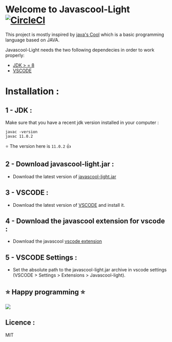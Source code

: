 # Welcome to Javascool-Light [![CircleCI](https://circleci.com/gh/Meshredded/javascool-light/tree/vs-tasks-swing-terminal.svg?style=svg)](https://circleci.com/gh/Meshredded/javascool-light/tree/vs-tasks-swing-terminal)
This project is mostly inspired by [java's Cool](javascool.gforge.inria.fr) which is a basic programming language based on JAVA.

Javascool-Light needs the two following dependecies in order to work properly:
 - [JDK > = 8](http://openjdk.java.net/install/)
 - [VSCODE](https://code.visualstudio.com/)
# Installation :
## 1 - JDK :
Make sure that you have a recent jdk version installed in your computer :
 ```
javac -version
javac 11.0.2
```
 :star: The version here is  `11.0.2`  :thumbsup:

## 2 - Download javascool-light.jar :
- Download the latest version of [javascool-light.jar](https://javascool.oss-us-east-1.aliyuncs.com/vs-tasks-swing-terminal/javascool-light.jar)

## 3 - VSCODE :
- Download the latest version of [VSCODE](https://code.visualstudio.com) and install it.
## 4 - Download the javascool extension for vscode :
- Download the javascool [vscode extension](https://marketplace.visualstudio.com/items?itemName=meshredded.javascool&ssr=false#overview)
## 5 - VSCODE Settings :
- Set the absolute path to the javascool-light.jar archive in vscode settings (VSCODE > Settings > Extensions > Javascool-light).

## :star: Happy programming :star:
![](https://user-images.githubusercontent.com/10856604/67443426-1dfe8680-f605-11e9-864d-c985c46ea50d.gif)
## Licence :
MIT
